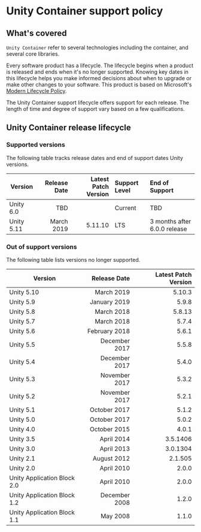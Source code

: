# Unity Container support policy

## What's covered

`Unity Container` refer to several technologies including the container, and several core libraries.

Every software product has a lifecycle. The lifecycle begins when a product is released and ends when it's no longer supported. Knowing key dates in this lifecycle helps you make informed decisions about when to upgrade or make other changes to your software. This product is based on Microsoft's [Modern Lifecycle Policy](https://docs.microsoft.com/en-US/lifecycle/faq/modern-policy).

The Unity Container support lifecycle offers support for each release. The length of time and degree of support vary based on a few qualifications.

## Unity Container release lifecycle

### Supported versions

The following table tracks release dates and end of support dates Unity versions.

Version   | Release Date | Latest Patch Version | Support Level | End of Support
---       | ---:         | ---:                 | :---          | :---
Unity 6.0 | TBD          |                      | Current       | TBD
Unity 5.11| March 2019   | 5.11.10              | LTS           | 3 months after 6.0.0 release

### Out of support versions

The following table lists versions no longer supported.

Version| Release Date |Latest Patch Version
---| ---: | ---:
Unity 5.10| March 2019   |5.10.3
Unity 5.9| January 2019  |5.9.8
Unity 5.8| March 2018    |5.8.13
Unity 5.7| March 2018    |5.7.4
Unity 5.6| February 2018 |5.6.1
Unity 5.5| December 2017 |5.5.8
Unity 5.4| December 2017 |5.4.0
Unity 5.3| November 2017 |5.3.2
Unity 5.2| November 2017 |5.2.1
Unity 5.1| October 2017  |5.1.2
Unity 5.0| October 2017  |5.0.2
Unity 4.0| October 2015  |4.0.1
Unity 3.5| April 2014    |3.5.1406
Unity 3.0| April 2013    |3.0.1304
Unity 2.1| August 2012   |2.1.505
Unity 2.0| April 2010    |2.0.0
Unity Application Block 2.0| April 2010 |2.0.0
Unity Application Block 1.2| December 2008 |1.2.0
Unity Application Block 1.1| May 2008 |1.1.0
